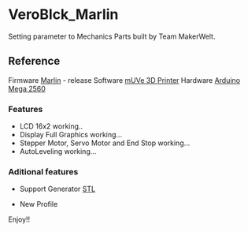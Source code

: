 # VeroBlck_Marlin

Setting parameter to Mechanics Parts built by Team MakerWelt.

## Reference

Firmware [Marlin](https://github.com/MarlinFirmware/Marlin) - release 
Software [mUVe 3D Printer](http://www.muve3d.net/press/supportsources/muve-1-software/)
Hardware [Arduino Mega 2560](https://www.arduino.cc/en/Main/arduinoBoardMega2560) 

### Features 

- LCD 16x2 working..
- Display Full Graphics working...
- Stepper Motor, Servo Motor and End Stop working...
- AutoLeveling working...

### Aditional features

- Support Generator [STL](https://www.nanodlp.com/forum/viewtopic.php?id=419)

- New Profile

Enjoy!!

